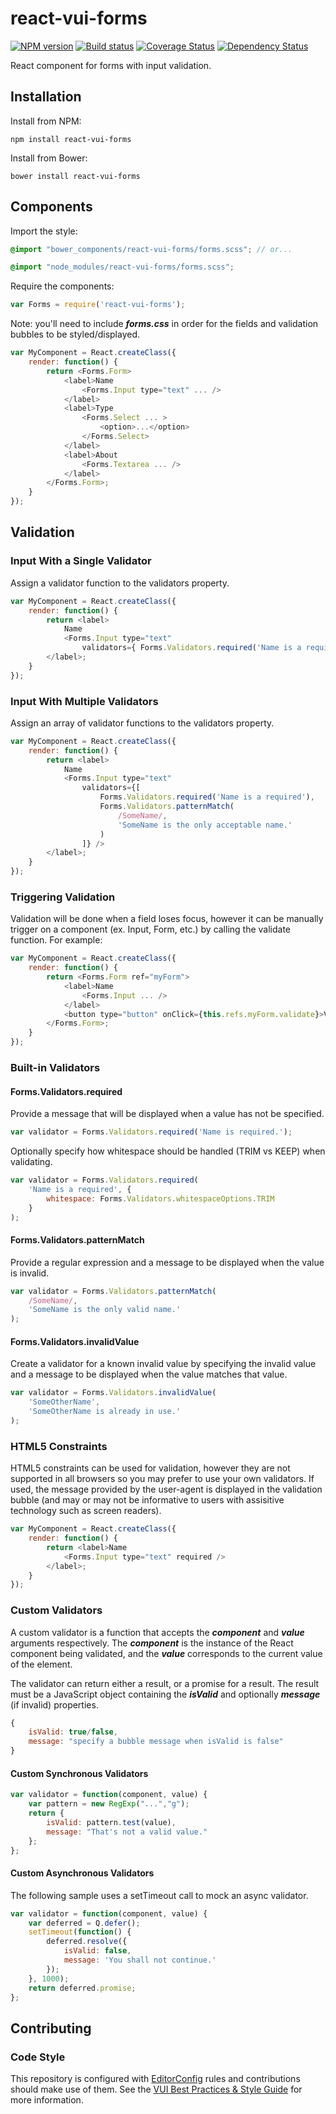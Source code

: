 # react-vui-forms

[![NPM version][npm-image]][npm-url]
[![Build status][ci-image]][ci-url]
[![Coverage Status][coverage-image]][coverage-url]
[![Dependency Status][dependencies-image]][dependencies-url]

React component for forms with input validation.

## Installation

Install from NPM:
```shell
npm install react-vui-forms
```

Install from Bower:
```shell
bower install react-vui-forms
```

## Components

Import the style:

```scss
@import "bower_components/react-vui-forms/forms.scss"; // or...

@import "node_modules/react-vui-forms/forms.scss";
```

Require the components:
```javascript
var Forms = require('react-vui-forms');
```

Note: you'll need to include ***forms.css*** in order for the fields and validation bubbles to be styled/displayed.

```javascript
var MyComponent = React.createClass({
    render: function() {
        return <Forms.Form>
            <label>Name
                <Forms.Input type="text" ... />
            </label>
            <label>Type
                <Forms.Select ... >
                    <option>...</option>
                </Forms.Select>
            </label>
            <label>About
                <Forms.Textarea ... />
            </label>
        </Forms.Form>;
    }
});
```

## Validation

### Input With a Single Validator

Assign a validator function to the validators property.

```javascript
var MyComponent = React.createClass({
    render: function() {
        return <label>
            Name
            <Forms.Input type="text"
                validators={ Forms.Validators.required('Name is a required') } />
        </label>;
    }
});
```

### Input With Multiple Validators

Assign an array of validator functions to the validators property.

```javascript
var MyComponent = React.createClass({
    render: function() {
        return <label>
            Name
            <Forms.Input type="text"
                validators={[
                    Forms.Validators.required('Name is a required'),
                    Forms.Validators.patternMatch(
                        /SomeName/,
                        'SomeName is the only acceptable name.'
                    )
                ]} />
        </label>;
    }
});
```

### Triggering Validation

Validation will be done when a field loses focus, however it can be manually trigger on a component (ex. Input, Form, etc.) by calling the validate function. For example:

```javascript
var MyComponent = React.createClass({
    render: function() {
        return <Forms.Form ref="myForm">
            <label>Name
                <Forms.Input ... />
            </label>
            <button type="button" onClick={this.refs.myForm.validate}>Validate</button>
        </Forms.Form>;
    }
});
```

### Built-in Validators

#### Forms.Validators.required

Provide a message that will be displayed when a value has not be specified.

```javascript
var validator = Forms.Validators.required('Name is required.');
```

Optionally specify how whitespace should be handled (TRIM vs KEEP) when validating.

```javascript
var validator = Forms.Validators.required(
    'Name is a required', {
        whitespace: Forms.Validators.whitespaceOptions.TRIM
    }
);
```

#### Forms.Validators.patternMatch

Provide a regular expression and a message to be displayed when the value is invalid.

```javascript
var validator = Forms.Validators.patternMatch(
    /SomeName/,
    'SomeName is the only valid name.'
);
```

#### Forms.Validators.invalidValue

Create a validator for a known invalid value by specifying the invalid value and a message to be displayed when the value matches that value.

```javascript
var validator = Forms.Validators.invalidValue(
    'SomeOtherName',
    'SomeOtherName is already in use.'
);
```

### HTML5 Constraints

HTML5 constraints can be used for validation, however they are not supported in all browsers so you may prefer to use your own validators. If used, the message provided by the user-agent is displayed in the validation bubble (and may or may not be informative to users with assisitive technology such as screen readers).

```javascript
var MyComponent = React.createClass({
    render: function() {
        return <label>Name
            <Forms.Input type="text" required />
        </label>;
    }
});
```

### Custom Validators

A custom validator is a function that accepts the ***component*** and ***value*** arguments respectively. The ***component*** is the instance of the React component being validated, and the ***value*** corresponds to the current value of the element.

The validator can return either a result, or a promise for a result. The result must be a JavaScript object containing the ***isValid*** and optionally ***message*** (if invalid) properties.

```javascript
{
    isValid: true/false,
    message: "specify a bubble message when isValid is false"
}
```

#### Custom Synchronous Validators

```javascript
var validator = function(component, value) {
    var pattern = new RegExp("...","g");
    return {
        isValid: pattern.test(value),
        message: "That's not a valid value."
    };
};
```

#### Custom Asynchronous Validators

The following sample uses a setTimeout call to mock an async validator.

```javascript
var validator = function(component, value) {
    var deferred = Q.defer();
    setTimeout(function() {
        deferred.resolve({
            isValid: false,
            message: 'You shall not continue.'
        });
    }, 1000);
    return deferred.promise;
};
```

## Contributing

### Code Style

This repository is configured with [EditorConfig](http://editorconfig.org) rules and contributions should make use of them. See the [VUI Best Practices & Style Guide](https://github.com/Brightspace/valence-ui-docs/wiki/Best-Practices-&-Style-Guide) for more information.

[npm-url]: https://www.npmjs.org/package/react-vui-forms
[npm-image]: https://img.shields.io/npm/v/react-vui-forms.svg
[ci-url]: https://travis-ci.org/Brightspace/react-valence-ui-forms
[ci-image]: https://img.shields.io/travis-ci/Brightspace/react-valence-ui-forms.svg
[coverage-url]: https://coveralls.io/r/Brightspace/react-valence-ui-forms?branch=master
[coverage-image]: https://img.shields.io/coveralls/Brightspace/react-valence-ui-forms.svg
[dependencies-url]: https://david-dm.org/brightspace/react-valence-ui-forms
[dependencies-image]: https://img.shields.io/david/Brightspace/react-valence-ui-forms.svg
